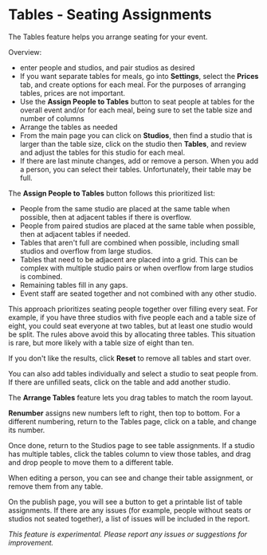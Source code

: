 # Tables - Seating Assignments

The Tables feature helps you arrange seating for your event.

Overview:

  * enter people and studios, and pair studios as desired
  * If you want separate tables for meals, go into **Settings**, select the **Prices** tab, and create options for each meal. For the purposes of arranging tables, prices are not important.
  * Use the **Assign People to Tables** button to seat people at tables for the overall event and/or for each meal, being sure to set the table size and number of columns
  * Arrange the tables as needed
  * From the main page you can click on **Studios**, then find a studio that is larger than the table size, click on the studio then **Tables**, and review and adjust the tables for this studio for each meal.
  * If there are last minute changes, add or remove a person. When you add a person, you can select their tables. Unfortunately, their table may be full.  

The **Assign People to Tables** button follows this prioritized list:

* People from the same studio are placed at the same table when possible, then at adjacent tables if there is overflow.
* People from paired studios are placed at the same table when possible, then at adjacent tables if needed.
* Tables that aren't full are combined when possible, including small studios and overflow from large studios.
* Tables that need to be adjacent are placed into a grid. This can be complex with multiple studio pairs or when overflow from large studios is combined.
* Remaining tables fill in any gaps.
* Event staff are seated together and not combined with any other studio.

This approach prioritizes seating people together over filling every seat. For example, if you have three studios with five people each and a table size of eight, you could seat everyone at two tables, but at least one studio would be split. The rules above avoid this by allocating three tables. This situation is rare, but more likely with a table size of eight than ten.

If you don't like the results, click **Reset** to remove all tables and start over.

You can also add tables individually and select a studio to seat people from. If there are unfilled seats, click on the table and add another studio.

The **Arrange Tables** feature lets you drag tables to match the room layout.

**Renumber** assigns new numbers left to right, then top to bottom. For a different numbering, return to the Tables page, click on a table, and change its number.

Once done, return to the Studios page to see table assignments. If a studio has multiple tables, click the tables column to view those tables, and drag and drop people to move them to a different table.

When editing a person, you can see and change their table assignment, or remove them from any table.

On the publish page, you will see a button to get a printable list of table assignments. If there are any issues (for example, people without seats or studios not seated together), a list of issues will be included in the report.

*This feature is experimental. Please report any issues or suggestions for improvement.*
